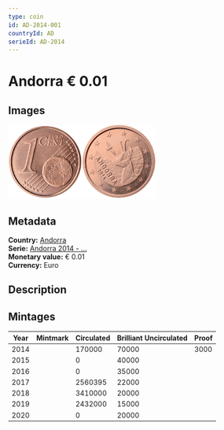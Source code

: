 ```yaml
---
type: coin
id: AD-2014-001
countryId: AD
serieId: AD-2014
---
```


# Andorra € 0.01

## Images

<img src="../../../Images/common-2007-001.png" height="150" alt="Front image"><img src="Images/andorra-2014-001.png" height="150" alt="Back image">

## Metadata

**Country:** [Andorra](../index.md)\
**Serie:** [Andorra 2014 - ...](index.md)\
**Monetary value:** € 0.01\
**Currency:** Euro

## Description


## Mintages

| Year | Mintmark | Circulated | Brilliant Uncirculated | Proof |
| ---- | -------- | ---------- | ---------------------- | ----- |
| 2014 |  | 170000| 70000 | 3000 |
| 2015 |  | 0| 40000 |  |
| 2016 |  | 0| 35000 |  |
| 2017 |  | 2560395| 22000 |  |
| 2018 |  | 3410000| 20000 |  |
| 2019 |  | 2432000| 15000 |  |
| 2020 |  | 0| 20000 |  |
